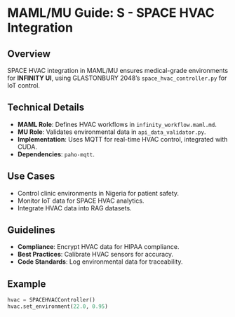 # MAML/MU Guide: S - SPACE HVAC Integration

## Overview
SPACE HVAC integration in MAML/MU ensures medical-grade environments for **INFINITY UI**, using GLASTONBURY 2048’s `space_hvac_controller.py` for IoT control.

## Technical Details
- **MAML Role**: Defines HVAC workflows in `infinity_workflow.maml.md`.
- **MU Role**: Validates environmental data in `api_data_validator.py`.
- **Implementation**: Uses MQTT for real-time HVAC control, integrated with CUDA.
- **Dependencies**: `paho-mqtt`.

## Use Cases
- Control clinic environments in Nigeria for patient safety.
- Monitor IoT data for SPACE HVAC analytics.
- Integrate HVAC data into RAG datasets.

## Guidelines
- **Compliance**: Encrypt HVAC data for HIPAA compliance.
- **Best Practices**: Calibrate HVAC sensors for accuracy.
- **Code Standards**: Log environmental data for traceability.

## Example
```python
hvac = SPACEHVACController()
hvac.set_environment(22.0, 0.95)
```